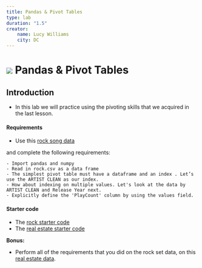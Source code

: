 ```yaml
---
title: Pandas & Pivot Tables
type: lab
duration: "1.5"
creator:
    name: Lucy Williams
    city: DC
---
```


# ![](https://ga-dash.s3.amazonaws.com/production/assets/logo-9f88ae6c9c3871690e33280fcf557f33.png) Pandas & Pivot Tables

## Introduction

- In this lab we will practice using the pivoting skills that we acquired in the last lesson.

#### Requirements

- Use this [rock song data](https://raw.githubusercontent.com/generalassembly-studio/dsi-course-materials/W2-L3.2/curriculum/04-lessons/week-02/3.2-lab/assets/datasets/rock.csv?token=AGCAl0AuJEZUxW7ynChoJ1L-6_4Gh5qnks5W-oL1wA%3D%3D)

and complete the following requirements:

    - Import pandas and numpy
    - Read in rock.csv as a data frame
    - The simplest pivot table must have a dataframe and an index . Let’s use the ARTIST CLEAN as our index.
    - How about indexing on multiple values. Let's look at the data by ARTIST CLEAN and Release Year next.
    - Explicitly define the 'PlayCount' column by using the values field.

#### Starter code
- The [rock starter code](https://github.com/generalassembly-studio/dsi-course-materials/blob/W2-L3.2/curriculum/04-lessons/week-02/3.2-lab/code/starter-code/W2%20L3.2%20rock%20starter%20code.ipynb)
- The [real estate starter code](https://github.com/generalassembly-studio/dsi-course-materials/blob/W2-L3.2/curriculum/04-lessons/week-02/3.2-lab/code/starter-code/W2%20L3.2%20realEstate%20starter%20code.ipynb)

**Bonus:**
- Perform all of the requirements that you did on the rock set data, on this [real
estate data](https://raw.githubusercontent.com/generalassembly-studio/dsi-course-materials/W2-L3.2/curriculum/04-lessons/week-02/3.2-lab/assets/datasets/Sacramentorealestatetransactions.csv?token=AGCAl5vHDB5HS1EjbKmb6cTkodmi7Cy8ks5W-oLQwA%3D%3D).
